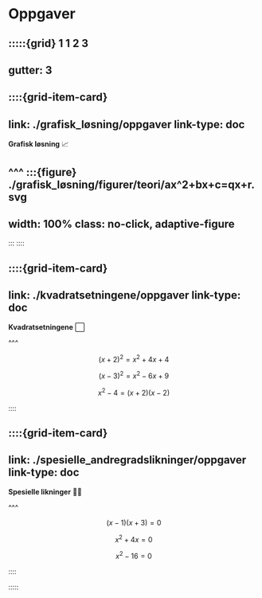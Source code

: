 # Oppgaver

:::::{grid} 1 1 2 3
---
gutter: 3
---

::::{grid-item-card}
---
link: ./grafisk_løsning/oppgaver
link-type: doc
---
**Grafisk løsning** 📈

^^^
:::{figure} ./grafisk_løsning/figurer/teori/ax^2+bx+c=qx+r.svg
---
width: 100%
class: no-click, adaptive-figure
---
:::
::::


::::{grid-item-card}
---
link: ./kvadratsetningene/oppgaver
link-type: doc
---
**Kvadratsetningene** ⃞

^^^

$$
(x + 2)^2 = x^2 + 4x + 4 
$$

$$
(x - 3)^2 = x^2 - 6x + 9
$$

$$
x^2 - 4 = (x + 2)(x - 2)
$$

::::

::::{grid-item-card}
---
link: ./spesielle_andregradslikninger/oppgaver
link-type: doc
---
**Spesielle likninger** ✍🏼

^^^

$$
(x - 1)(x + 3) = 0
$$

$$
x^2 + 4x = 0
$$

$$
x^2 - 16 = 0
$$


::::

:::::
